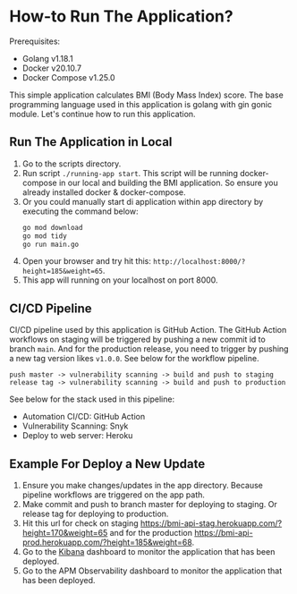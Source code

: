 # How-to Run The Application?

Prerequisites:
  - Golang v1.18.1
  - Docker v20.10.7
  - Docker Compose v1.25.0

This simple application calculates BMI (Body Mass Index) score. The base programming language used in this application is golang with gin gonic module. Let's continue how to run this application.

## Run The Application in Local

1. Go to the scripts directory.
2. Run script `./running-app start`. This script will be running docker-compose in our local and building the BMI application. So ensure you already installed docker & docker-compose.
3. Or you could manually start di application within app directory by executing the command below:
   ```bash
   go mod download
   go mod tidy
   go run main.go
   ```
4. Open your browser and try hit this: `http://localhost:8000/?height=185&weight=65`.
5. This app will running on your localhost on port 8000.

## CI/CD Pipeline

CI/CD pipeline used by this application is GitHub Action. The GitHub Action workflows on staging will be triggered by pushing a new commit id to branch `main`. And for the production release, you need to trigger by pushing a new tag version likes `v1.0.0`. See below for the workflow pipeline.

```
push master -> vulnerability scanning -> build and push to staging
release tag -> vulnerability scanning -> build and push to production
```

See below for the stack used in this pipeline:
- Automation CI/CD: GitHub Action
- Vulnerability Scanning: Snyk
- Deploy to web server: Heroku

## Example For Deploy a New Update

1. Ensure you make changes/updates in the app directory. Because pipeline workflows are triggered on the app path.
2. Make commit and push to branch master for deploying to staging. Or release tag for deploying to production.
4. Hit this url for check on staging <https://bmi-api-stag.herokuapp.com/?height=170&weight=65> and for the production <https://bmi-api-prod.herokuapp.com/?height=185&weight=68>.
3. Go to the [Kibana](http://54.255.230.215:5601/) dashboard to monitor the application that has been deployed.
4. Go to the APM Observability dashboard to monitor the application that has been deployed.
